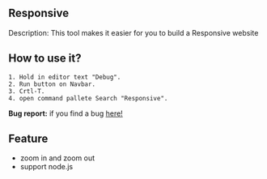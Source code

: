 ## **Responsive**
Description: This tool makes it easier for you to build a Responsive website 

## **How to use it?**
```
1. Hold in editor text "Debug".
2. Run button on Navbar.
3. Crtl-T.
4. open command pallete Search "Responsive".
```

**Bug report:** if you find a bug [here!](https://github.com/cubarabara/Responsive-tools-acode)

## Feature
* zoom in and zoom out
* support node.js